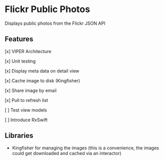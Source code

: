Flickr Public Photos
====================

Displays public photos from the Flickr JSON API

Features
-------

[x] VIPER Architecture

[x] Unit testing

[x] Display meta data on detail view

[x] Cache image to disk (Kingfisher)

[x] Share image by email

[x] Pull to refresh list

[ ] Test view models

[ ] Introduce RxSwift

Libraries
---------

- Kingfisher for managing the images
(this is a convenience, the images could get downloaded and cached via an interactor)
